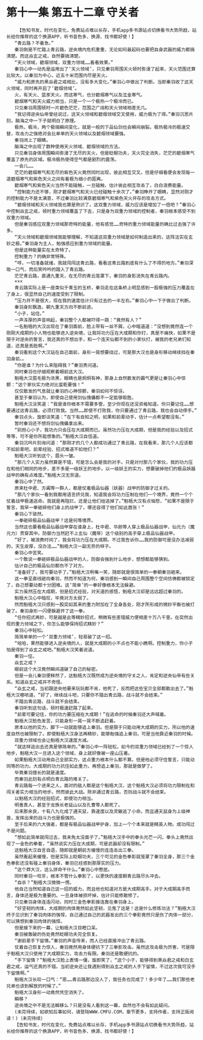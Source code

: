 # 第十一集 第五十二章 守关者
        【告知书友，时代在变化，免费站点难以长存，手机app多书源站点切换看书大势所趋，站长给你推荐的这个换源APP，听书音色多、换源、找书都好使！】
       “青云路？不着急。”
       秦羽倒是不忙踏上青云路，逆央境内危机重重，无论如何最起码也要把自身武器的威力都搞清楚。而这焱玄之戒，自然要搞清楚。
       “天火领域，碧烟领域，双重力领域……看看效果。”
       秦羽心中一动先是运用出了‘天火领域’，只见秦羽周围天火顿时弥漫了起来，天火范围还算比较大。以秦羽为中心，近五十米范围内尽是天火。
       “威力和原先的黑焱君之戒相比，没有多大变化。”秦羽心中做出了判断。当即秦羽收了这天火领域，同时再开启了‘碧烟领域’。
       火，有天火、蓝豕天火。而这寒气，也分碧烟寒气以及泫金寒气。
       碧烟寒气和天火威力相当，只是一个一个极热一个极冷而已。
       只见秦羽周围顿时一片碧色茫茫，范围之广阔和天火领域相差无几。
       “我记得逆央仙帝曾经说过，这天火领域和碧烟领域交叉使用，威力极为了得。”秦羽沉思片刻，脑海之中一下子就明白了原理。
       极热，极冷，两个极端瞬间变化，就是一般的下品仙剑也会瞬间崩裂。极热极冷的极速交替，攻击力之强绝对会比单单的天火领域以及碧烟领域要强。
       秦羽闭上了眼睛。
       脑海之中出现了数种使用天火领域、碧烟领域的方法。
       只见秦羽身体周围瞬间弥漫了无尽的天火，但是眨眼功夫，天火完全消失，茫茫的碧烟寒气覆盖了原先的区域。极冷极热使得空气都是剧烈的震荡。
       一会儿……
       茫茫的碧烟寒气和无尽的紫色天火竟然同时出现，彼此相互交叉。但是仔细看便会发现每一道碧烟寒气和紫色天火之间有着极为细小的距离。
       碧烟寒气和紫色天火当然不能碰触，一旦碰触，估计彼此相互攻击了，白白浪费能量。
       “控制能力还不够，刚才碧烟寒气和天火已经碰触十余次了。”秦羽睁开了眼睛，显然对刚才的控制能力不是太满意，不过秦羽比较满意碧烟寒气和紫色天火并存的攻击方式。
       “碧烟领域和天火领域我也算是熟识了。这双重力领域，威力应该是增加了一倍吧？”秦羽心中控制焱玄之戒，顿时重力领域覆盖了下去，只是身为双重力领域的控制者，秦羽根本感受不到双重力领域。
       但是秦羽感应双重力领域那奇特的能量，他有感觉……奇特的重力领域能量的确比过去强了许多。
       “天火领域和碧烟领域我能够理解，不知道这双重力领域是如何制造出来的，这阵法实在玄妙之极。”秦羽身为主人，勉强感应到重力领域的能量。
       但是这种能量实在太奇特了。
       控制重力？的确非常特殊。
       “呼，一切准备就绪，我就闯闯这青云路，看看这青云路到底有什么了不得的地方。”秦羽深吸一口气，而后笑吟吟的踏入了青云路。
       茫茫青云路，直通九重天，在无尽的青云笼罩下，秦羽的身影消失在青云路内。
       ×××
       青云路实际上是一座类似于青玉的玉桥，秦羽走在这条桥上明显感到一股极强的压力覆盖在了身上，很显然自己的速度受到了限制。
       “压力并不是很大，现在我的速度估计只有过去的一半左右。”秦羽心中一下子做出了判断。
       秦羽身形飘逸，朝九重天方向不断前进。
       “小子，站住。”
       一声浑厚的声音响起，秦羽整个人都被吓得一跳：“竟然有人？”
       一名魁梧的大汉出现在了秦羽面前，脸上带有一丝不屑，心中暗道道：“没想到竟然连一个刚刚大成期的小人物也能够进入逆央境，让我将功力压在大成期和你打，真是不痛快，如果不是限于对逆央的誓言，我还真的不想出手，和一个连天仙都不到的小家伙打，被我的老兄弟们知道，还真是丢脸啊。”
       秦羽看到这个大汉站在自己面前，身形一晃想要绕过，可是那大汉也是身形移动继续挡在秦羽身前。。
       “你是谁？为什么来阻碍我？”秦羽责问道。
       同时秦羽也仔细观察着眼前这大汉。
       魁梧大汉眉毛极为浓黑，眼睛也是炯炯有神，那身上自然散发的霸气更是让秦羽心中惊颤：“这个家伙实力绝对比蛮乾要强！”
       仅仅散发的气息就让秦羽的心神惊颤，秦羽如何不惊讶。
       甚至于秦羽认为，即使自己使用剑仙傀儡都不一定能够取胜。
       魁梧大汉淡笑道：“我是谁你根本不需要多管，至少你现在还没资格知道。你只要记住……想要通过这青云路，必须打败我。当然……即使不打败我，你只要通过了青云路，我也会自动停手。”
       秦羽点头，旋即淡笑道：“在下有自知之明，如果和前辈动手，估计一点希望都没有。”
       暂时秦羽还不想将剑仙傀儡拿出来。
       “别担心小子，我功力只会压在大成期而已。虽然功力压在大成期，但是我的经验以及招式等等，可不是你所能想象的。”魁梧大汉自信道。
       秦羽沉吟片刻询问道：“那刚才的几个人都成功通过了青云路，在我看来，那几个人应该都不如前辈吧。前辈经验、招式难道不如他们？”
       魁梧大汉听到这个，眉头一皱。
       “那几个人实力虽然算是不错，可是怎么会是我的对手。只是对付那几个家伙，我的功力压在和他们相同的地步，差不多是一级妖王的地步。以一级妖王的实力，想要破掉他们的极品妖器战甲的确有点难度。”魁梧大汉无奈道。
       秦羽心中了然。
       原来杜中君、方阗等一群人，都是仗着极品仙器（妖器）战甲的防御才过关的。
       “那几个家伙一看到我都用语言挤兑我，知道我会将功力压制在他们一个境界，竟然一个个仗着战甲极速逃命。我就是再阻拦，还是让他们给逃掉了。”魁梧大汉有点恼怒，“如果不是限于誓言，我早一拳砸碎他们身上的战甲了。哪还容得了他们如此嚣张！”
       秦羽心下骇然。
       一拳砸碎极品仙器战甲？这是何等境界。
       当然这也要看极品仙器战甲穿在谁身上，杜中君、华颜等人穿上极品仙器战甲，仙元力（魔元力）贯穿其中。防御力当然赶不上玄仙（魔帝）这个级别的高手穿上极品仙器战甲。
       “好了，被浪费时间了，我会将功力压在大成期。不过我告诉你……我的防御可是没办法减弱的，天生皮厚，没办法……”魁梧大汉一副无奈的样子。
       秦羽心中苦笑。
       一个敢说一拳砸碎极品仙器战甲的人，防御会强到什么地步，想想都能够猜到。
       估计自己的极品仙剑都伤不了对方。
       “准备好了，我可要动手了。”魁梧大汉咧嘴一笑，随即就是很简单的一拳朝秦羽砸来。
       这一拳呈直线砸向秦羽，然而不知道为何，秦羽感到一瞬间自己周围整个空间仿佛都被锁定了，自己想要动都十分困难。这‘简单’的一拳好像根本无法躲避。
       实力虽然压在大成期，但是招式经验，对天道的感悟，魁梧大汉却是远远超过秦羽的。
       魁梧大汉心中暗叹，毕竟对方太弱了。
       然而魁梧大汉只感到一股突如其来的重力附加在了全身各处，刚才所形成的微妙平衡也被打破了。秦羽身形一闪便躲避开了这一拳。
       “任你招式再妙，可是越是此等精妙招式，稍微有些差错威力便相差十万八千里。在突然出现的重力领域之下，你怎么能够保持招式精妙？”
       秦羽心中轻松。
       简简单单的一个‘双重力领域’，轻易破了这一招。
       “哈哈，果然能够进入逆央境的人，就是大成期的小不点也不能小瞧啊。控制重力，你小子怕是得到了焱玄之戒吧。”魁梧大汉笑着说道。
       秦羽一怔。
       焱玄之戒？
       眼前这个大汉竟然瞬间道破了自己的秘密。
       但是一会儿秦羽便释然了，这魁梧大汉既然成为逆央境的守关之人，肯定和逆央仙帝有些关系。知道焱玄之戒并不奇怪。
       “焱玄之戒，当初跟逆央他要来玩玩都不肯，他死了，反而把这些宝贝全部都散出去了。”魁梧大汉嘟哝道，“好了，继续战斗吧，只要你不踏出青云路，战斗就不会结束。”
       不踏出青云路，战斗就不会结束。
       秦羽听到这句话，顿时极速赶路了起来。
       “前辈可要记住，你的功力要压缩在大成期！”在逃命的时候秦羽还大声喊着。
       魁梧大汉脸色发苦，只能身形一晃一晃不断追赶着。
       原本以他的实力，脚下一动就能够追上秦羽。但是限于只能动用大成期的实力，所以他的速度自然也被限制了。即使魁梧大汉身法再精妙，能够勉强追上秦羽，可是当他靠近秦羽的时候。
       双重力领域也会让魁梧大汉速度大减。
       “就这样逃出去还真是够简单的。”秦羽心中一阵轻松，如今的双重力领域已经到了一个惊人地步，魁梧大汉一旦进入这个领域，身上就好像被一座山压着。
       如果魁梧大汉动用自己全部实力，这点重力根本什么都不算。但是他必须守住誓言，只能动同等的功力。大成期的功力抗住如此重力，再想追上秦羽，那就是做梦了。
       毕竟秦羽擅长的就是速度。
       而秦羽此刻有点明白青云路的难关了。
       青云路每一个进来之人，面对的敌人都是这个魁梧大汉，这个魁梧大汉必须将功力限制在和闯关者实力相当的地步。然而彼此大战。除非通过青云路，否则战斗就不会结束。
       以魁梧大汉的经验招式，即使功力相当。
       明善真人，甚至于龙族长老延山以及孔曹等人都死了。
       后来那余良，十有八九化成了通天鼠，靠速度以及灵敏逃了小命。而且通天鼠身为上级神兽，发挥出来的战斗力也是极强的。
       至于后来的六大强者，都是有极品仙器战甲护身，加上一个个本来就是精英人物。成功闯过不是问题。
       “想如此简单就闯过去，我未免太没面子了。”魁梧大汉手中的拳头光芒一闪，拳头上竟然出现了一金色的拳套，“虽然说实力压在大成期，可是武器却没有限制。”
       这魁梧大汉自言自语，随即就是朝前方缓慢的连连击出三拳。
       虽然看起来缓慢，但是实际上眨眼功夫，三个可见的金色拳影就笼罩了秦羽全身，那三个金色拳影还没有碰上秦羽身体，秦羽已经感到那厚实的压力。
       “这个莽大汉，这么拼命干什么。”秦羽心中憋屈。
       同时秦羽一咬牙，根本不管什么拳影了，以更快的速度朝青云路尽头冲去。
       “自杀？”魁梧大汉微微一愣。
       他自己当然知道自己这一招的威力，而且他也知道对方是大成期高手。对于大成期高手而言，身体还是极为重要的。一旦身体被损坏掉，估计只能修散修了。
       只见秦羽身体连连闪动，同时三金色拳影接连轰在秦羽身上。
       “好坚韧的肉体，大成期的肉体竟然如此坚韧，见鬼了这是！这是什么修炼功法？”魁梧大汉终于见识到了秦羽肉体的强悍，自己通过自己的武器发出的三个拳影竟然只是伤了肉体一部分，可以猜想到秦羽肉体的强悍。
       但是接下来的一幕，让魁梧大汉目瞪口呆。
       秦羽被轰破的伤处竟然眨眼功夫完全恢复。
       “谢前辈手下留情。”秦羽的声音传来，而人已经直接冲出了青云路。
       仗着自己恢复力惊人，秦羽竟然用身体硬抗下了三拳影攻击。虽然这攻击极为厉害，可是限于魁梧大汉只使用了大成期实力，攻击力有限。秦羽还是敢硬抗的。
       “手下留情？”魁梧大汉脸上表情一僵，旋即笑了，“这个小子，能够得到黑焱君之戒和白玄君之戒，运气还真的不错。当初逆央还让我遇到得到焱玄之戒的人手下留情，不过这次我可没手下留情啊。”
       魁梧大汉长叹一口气：“恩……青云路那边没人了，我任务也完成了！多少年了……我们那些老兄弟也该到解放的时候了。”
       魁梧大汉身形一动竟然凭空消失了。
       瞬移？
       逆央境之中不是无法瞬移么？只是没有人看到这一幕，自然也不会有如此疑问。
       (未完待续，如欲知后事如何，请登陆WWW.CMFU.COM，章节更多，支持作者，支持正版阅读！)（未完待续）
       【告知书友，时代在变化，免费站点难以长存，手机app多书源站点切换看书大势所趋，站长给你推荐的这个换源APP，听书音色多、换源、找书都好使！】